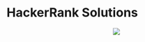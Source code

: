 
<h1>HackerRank Solutions</h1>

<div style="pointer-events:none; cursor:default;" align="center">
  <img src="http://cdn.hackerrank.com/contests/snapdeal/hackerRankLogo.png">
</div>

